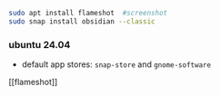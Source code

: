 
```bash
sudo apt install flameshot  #screenshot
sudo snap install obsidian --classic
```

### ubuntu 24.04
- default app stores: `snap-store` and `gnome-software`



[[flameshot]]
